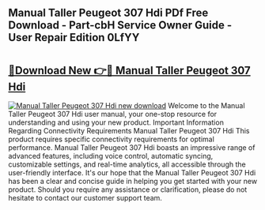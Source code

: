 ## Manual Taller Peugeot 307 Hdi PDf Free Download - Part-cbH Service Owner Guide - User Repair Edition 0LfYY

# <h2><a href="http://bc72555.oget.top/?id=Manual+Taller+Peugeot+307+Hdi">🔗Download New 👉🔴 Manual Taller Peugeot 307 Hdi</a></h2>

[![Manual Taller Peugeot 307 Hdi new download](https://i.imgur.com/5g1atiW.png)](http://bc72555.oget.top/?id=Manual+Taller+Peugeot+307+Hdi)
Welcome to the Manual Taller Peugeot 307 Hdi user manual, your one-stop resource for understanding and using your new product. Important Information Regarding Connectivity Requirements Manual Taller Peugeot 307 Hdi This product requires specific connectivity requirements for optimal performance. Manual Taller Peugeot 307 Hdi boasts an impressive range of advanced features, including voice control, automatic syncing, customizable settings, and real-time analytics, all accessible through the user-friendly interface. It's our hope that the Manual Taller Peugeot 307 Hdi has been a clear and concise guide in helping you get started with your new product. Should you require any assistance or clarification, please do not hesitate to contact our customer support team.
